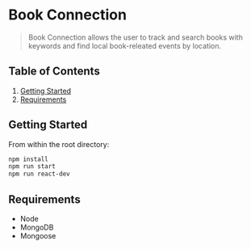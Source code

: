 # Book Connection
<!-- <p align='center'>
  <img src="https://github.com/wendy-wm-wu/book_connection/blob/master/book-connection-demo.gif" width="700px" align="center"/>
</p>    -->

> Book Connection allows the user to track and search books with keywords and find local book-releated events by location. 

## Table of Contents

1. [Getting Started](#getting-started)
2. [Requirements](#requirements)

## Getting Started

From within the root directory:

```sh
npm install
npm run start
npm run react-dev
```

## Requirements

- Node 
- MongoDB
- Mongoose